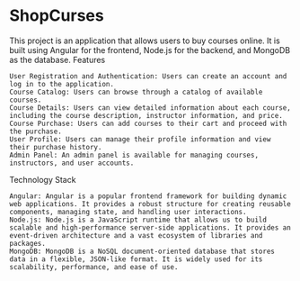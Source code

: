 # ShopCurses


This project is an application that allows users to buy courses online. It is built using Angular for the frontend, Node.js for the backend, and MongoDB as the database.
Features

    User Registration and Authentication: Users can create an account and log in to the application.
    Course Catalog: Users can browse through a catalog of available courses.
    Course Details: Users can view detailed information about each course, including the course description, instructor information, and price.
    Course Purchase: Users can add courses to their cart and proceed with the purchase.
    User Profile: Users can manage their profile information and view their purchase history.
    Admin Panel: An admin panel is available for managing courses, instructors, and user accounts.

Technology Stack

    Angular: Angular is a popular frontend framework for building dynamic web applications. It provides a robust structure for creating reusable components, managing state, and handling user interactions.
    Node.js: Node.js is a JavaScript runtime that allows us to build scalable and high-performance server-side applications. It provides an event-driven architecture and a vast ecosystem of libraries and packages.
    MongoDB: MongoDB is a NoSQL document-oriented database that stores data in a flexible, JSON-like format. It is widely used for its scalability, performance, and ease of use.
